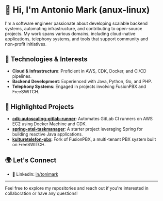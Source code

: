# 👋 Hi, I'm Antonio Mark (anux-linux)

I'm a software engineer passionate about developing scalable backend systems, automating infrastructure, and contributing to open-source projects. My work spans various domains, including cloud-native applications, telephony systems, and tools that support community and non-profit initiatives.

## 🔧 Technologies & Interests

- **Cloud & Infrastructure**: Proficient in AWS, CDK, Docker, and CI/CD pipelines.
- **Backend Development**: Experienced with Java, Python, Go, and PHP.
- **Telephony Systems**: Engaged in projects involving FusionPBX and FreeSWITCH.

## 📌 Highlighted Projects

- [**cdk-autoscaling-gitlab-runner**](https://github.com/anux-linux/cdk-autoscaling-gitlab-runner): Automates GitLab CI runners on AWS EC2 using Docker Machine and CDK.
- [**spring-otel-taskmanager**](https://github.com/anux-linux/spring-otel-taskmanager): A starter project leveraging Spring for building reactive Java applications.
- [**kulturetelefon-pbx**](https://github.com/anux-linux/kulturtelefon-pbx): Fork of FusionPBX, a multi-tenant PBX system built on FreeSWITCH.


## 🌍 Let's Connect

- 💼 LinkedIn: [in/tonimark](https://www.linkedin.com/in/tonimark)

---

Feel free to explore my repositories and reach out if you're interested in collaboration or have any questions!
